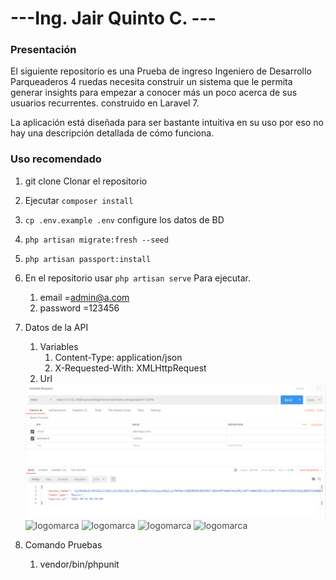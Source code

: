 
# ---Ing. Jair Quinto C. ---

### Presentación 
El siguiente repositorio es una Prueba de ingreso Ingeniero de Desarrollo  Parqueaderos 4 ruedas necesita construir un sistema que le permita generar insights para empezar a conocer más un poco acerca de sus usuarios recurrentes. construido en Laravel 7.

La aplicación está diseñada para ser bastante intuitiva en su uso por eso no hay una descripción detallada de cómo funciona.

### Uso recomendado
1. git clone  Clonar el repositorio 
2. Ejecutar `composer install`
3. `cp .env.example .env`  configure los datos de BD
4. `php artisan migrate:fresh --seed`
5. `php artisan passport:install`
6. En el repositorio usar `php artisan serve` Para ejecutar. 
	1.	email =admin@a.com
    2.  password =123456

7. Datos de la API
	1.	Variables
		1.	Content-Type: application/json
		2.	X-Requested-With: XMLHttpRequest
	2.	Url
	<img src="/public/panel/img/login.png" alt="logomarca" class="brand-image img-circle elevation-3" style="opacity: .8">
	<img src="/panel/img/usuario.png" alt="logomarca" class="brand-image img-circle elevation-3" style="opacity: .8">
	<img src="/panel/img/marcas.png" alt="logomarca" class="brand-image img-circle elevation-3" style="opacity: .8">
	<img src="/panel/img/registro_bueno.png" alt="logomarca" class="brand-image img-circle elevation-3" style="opacity: .8">
	<img src="/panel/img/registro_validar.png" alt="logomarca" class="brand-image img-circle elevation-3" style="opacity: .8">


8. Comando Pruebas
	1.	vendor/bin/phpunit
   